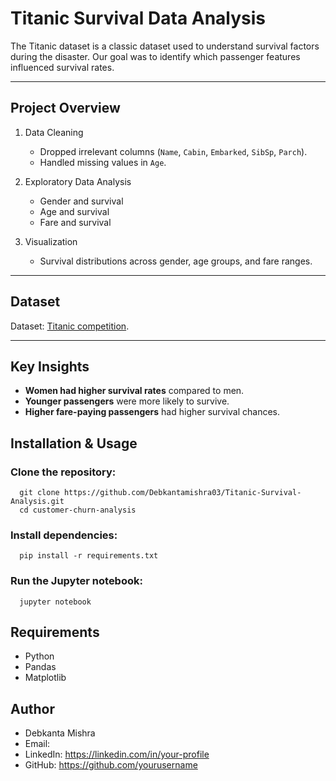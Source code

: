 # Titanic Survival Data Analysis 

The Titanic dataset is a classic dataset used to understand survival factors during the disaster. Our goal was to identify which passenger features influenced survival rates.

---

## Project Overview
  1. Data Cleaning
     - Dropped irrelevant columns (`Name`, `Cabin`, `Embarked`, `SibSp`, `Parch`).
     - Handled missing values in `Age`.
  
  2. Exploratory Data Analysis
     - Gender and survival
     - Age and survival
     - Fare and survival
  
  3. Visualization
     - Survival distributions across gender, age groups, and fare ranges.


---

## Dataset
   Dataset:  [Titanic competition](https://www.kaggle.com/c/titanic). 

---

## Key Insights
  - **Women had higher survival rates** compared to men.
  - **Younger passengers** were more likely to survive.
  - **Higher fare-paying passengers** had higher survival chances.

## Installation & Usage

  ### Clone the repository:

      git clone https://github.com/Debkantamishra03/Titanic-Survival-Analysis.git
      cd customer-churn-analysis 
      
  ### Install dependencies:

      pip install -r requirements.txt

  ### Run the Jupyter notebook:

      jupyter notebook 

## Requirements
  - Python
  - Pandas
  - Matplotlib

## Author

  - Debkanta Mishra
  - Email:
  - LinkedIn: https://linkedin.com/in/your-profile
  - GitHub: https://github.com/yourusername
